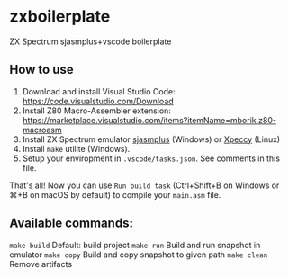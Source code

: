 # zxboilerplate
ZX Spectrum sjasmplus+vscode boilerplate

## How to use
1. Download and install Visual Studio Code: https://code.visualstudio.com/Download
2. Install Z80 Macro-Assembler extension: https://marketplace.visualstudio.com/items?itemName=mborik.z80-macroasm
3. Install ZX Spectrum emulator [sjasmplus](https://github.com/z00m128/sjasmplus) (Windows) or [Xpeccy](https://github.com/samstyle/Xpeccy) (Linux)
4. Install `make` utilite (Windows).
5. Setup your enviropment in `.vscode/tasks.json`. See comments in this file.

That's all! Now you can use `Run build task` (Ctrl+Shift+B on Windows or ⌘+B on macOS by default) to compile your `main.asm` file.

## Available commands:
`make build` Default: build project
`make run`  Build and run snapshot in emulator
`make copy` Build and copy snapshot to given path
`make clean` Remove artifacts
